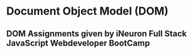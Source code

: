 # Document Object Model (DOM)

## DOM Assignments given by iNeuron Full Stack JavaScript Webdeveloper BootCamp
